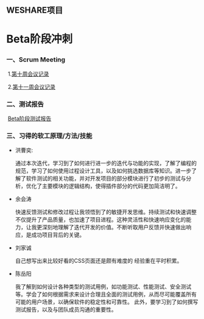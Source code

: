 ## WESHARE项目

# Beta阶段冲刺

### 一、Scrum Meeting

​	1.[第十周会议记录](./week10.html)

​	2.[第十一周会议记录](./week11.html)

### 二、测试报告

​	[Beta阶段测试报告](./betaTesting.pdf)

### 三、习得的软工原理/方法/技能

- 洪曹奕:

  通过本次迭代，学习到了如何进行进一步的迭代与功能的实现，了解了编程的规范，学习了如何使用过程设计工具，以及如何挑选数据库等知识。进一步了解了软件测试的相关功能，并对开发项目的部分模块进行了初步的测试与分析，优化了主要模块的逻辑结构，使得插件部分的代码更加简洁明了。
  
- 余会涛

  快速反馈测试和修改过程让我领悟到了的敏捷开发思维。持续测试和快速调整不仅提升了产品质量，也加速了项目进程。这种灵活性和快速响应变化的能力，让我更深刻地理解了迭代开发的价值。不断听取用户反馈并快速做出响应，是成功项目背后的关键。
  
- 刘家诚

  自己想写出来比较好看的CSS页面还是颇有难度的 经验重在平时积累。
  
- 陈岳阳

  我了解到如何设计各种类型的测试用例，如功能测试、性能测试、安全测试等。学会了如何根据需求来设计合理且全面的测试用例，从而尽可能覆盖所有可能的用户场景，以确保软件的稳定性和可靠性。
  此外，要学习到了如何撰写测试报告，以及与团队成员沟通的重要性。

  
